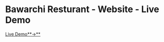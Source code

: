 
# Bawarchi Resturant - Website - Live Demo

<a href="https://bawarchi-resturant.netlify.app/" target="_blank">Live Demo**→**<a>
